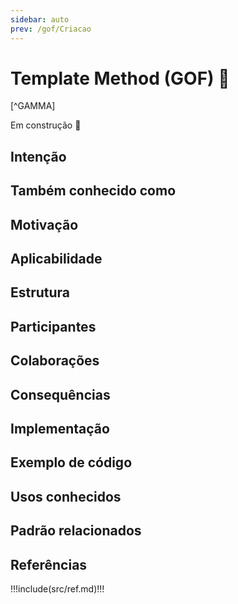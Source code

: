 ```yaml
---
sidebar: auto
prev: /gof/Criacao
---
```

# Template Method (GOF) 🔨

[^GAMMA]

Em construção :construction:

## Intenção
## Também conhecido como
## Motivação
## Aplicabilidade
## Estrutura
## Participantes
## Colaborações
## Consequências
## Implementação
## Exemplo de código
## Usos conhecidos
## Padrão relacionados

## Referências

!!!include(src/ref.md)!!!
